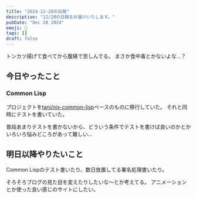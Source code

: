 ```yaml
---
title: "2024-12-28の日報"
description: "12/28の日報をお届けいたします。"
pubDate: "Dec 28 2024"
emoji: 🦊
tags: []
draft: false
---
```


トンカツ揚げて食べてから腹痛で苦しんでる。 まさか食中毒とかないよな...？

## 今日やったこと

### Common Lisp

プロジェクトを[tani/nix-common-lisp](https://github.com/tani/nix-common-lisp)ベースのものに移行していた。
それと同時にテストを書いていた。

普段あまりテストを書かないから、どういう条件でテストを書けば良いのかとかいろいろ悩みどころがあって難しい...

## 明日以降やりたいこと

Common Lispのテスト書いたり、数日放置してる署名処理書いたり。

そろそろブログの見た目を変えたりしたいな〜とか考えてる。
アニメーションとか使った良い感じのサイトにしたい。
